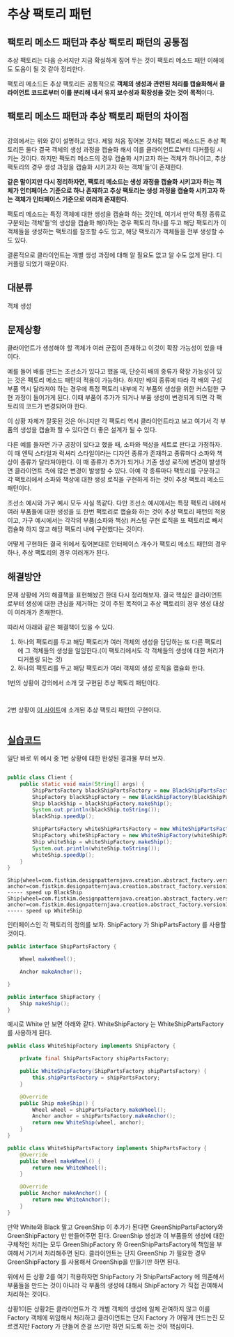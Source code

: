 # 추상 팩토리 패턴

## 팩토리 메소드 패턴과 추상 팩토리 패턴의 공통점

추상 팩토리는 다음 순서지만 지금 확실하게 짚어 두는 것이 팩토리 메소드 패턴 이해에도 도움이 될 것 같아 정리한다.

팩토리 메소드든 추상 팩토리든 공통적으로 **객체의 생성과 관련된 처리를 캡슐화해서 클라이언트 코드로부터 이를 분리해 내서 유지 보수성과 확장성을 갖는 것이 목적**이다.



## 팩토리 메소드 패턴과 추상 팩토리 패턴의 차이점

<figure><img src="../../../.gitbook/assets/image (3) (5).png" alt=""><figcaption></figcaption></figure>

강의에서는 위와 같이 설명하고 있다. 제일 처음 짚어본 것처럼 팩토리 메소드든 추상 팩토리든 둘다 결국 객체의 생성 과정을 캡슐화 해서 이를 클라이언트로부터 디커플링 시키는 것이다. 하지만 팩토리 메소드의 경우 캡슐화 시키고자 하는 객체가 하나이고, 추상 팩토리의 경우 생성 과정을 캡슐화 시키고자 하는 객체'들'이 존재한다.

**같은 말이지만 다시 정리하자면, 팩토리 메소드는 생성 과정을 캡슐화 시키고자 하는 객체가 인터페이스 기준으로 하나 존재하고 추상 팩토리는 생성 과정을 캡슐화 시키고자 하는 객체가 인터페이스 기준으로 여러개 존재한다.**

팩토리 메소드는 특정 객체에 대한 생성을 캡슐화 하는 것인데, 여기서 만약 특정 종류로 구분되는 객체'들'의 생성을 캡슐화 해야하는 경우 팩토리 하나를 두고 해당 팩토리가 이 객체들을 생성하는 팩토리를 참조할 수도 있고, 해당 팩토리가 객체들을 전부 생성할 수도 있다.

결론적으로 클라이언트는 개별 생성 과정에 대해 알 필요도 없고 알 수도 없게 된다. 디커플링 되었기 때문이다.



## 대분류

객체 생성



## 문제상황

클라이언트가 생성해야 할 객체가 여러 군집이 존재하고 이것이 확장 가능성이 있을 때이다.

예를 들어 배를 만드는 조선소가 있다고 했을 때, 단순히 배의 종류가 확장 가능성이 있는 것은 팩토리 메소드 패턴의 적용이 가능하다. 하지만 배의 종류에 따라 각 배의 구성 부품 역시 달라져야 하는 경우에 특정 팩토리 내부에 각 부품의 생성을 위한 커스텀한 구현 과정이 들어가게 된다. 이때 부품이 추가가 되거나 부품 생성이 변경되게 되면 각 팩토리의 코드가 변경되어야 한다.

이 상황 자체가 잘못된 것은 아니지만 각 팩토리 역시 클라이언트라고 보고 여기서 각 부품의 생성을 캡슐화 할 수 있다면 더 좋은 설계가 될 수 있다.

다른 예를 들자면 가구 공장이 있다고 했을 때, 소파와 책상을 세트로 판다고 가정하자. 이 때 엔틱 스타일과 럭셔리 스타일이라는 디자인 종류가 존재하고 종류마다 소파와 책상이 종류가 달라져야한다. 이 때 종류가 추가가 되거나 기존 생성 로직에 변경이 발생하면 클라이언트 측에 많은 변경이 발생할 수 있다. 아예 각 종류마다 팩토리를 구분하고 각 팩토리에서 소파와 책상에 대한 생성 로직을 구현하게 하는 것이 추상 팩토리 메소드 패턴이다.

조선소 예시와 가구 예시 모두 사실 똑같다. 다만 조선소 예시에서는 특정 팩토리 내에서 여러 부품들에 대한 생성을 또 한번 팩토리로 캡슐화 하는 것이 추상 팩토리 패턴의 적용이고, 가구 예시에서는 각각의 부품(소파와 책상)  커스텀 구현 로직을 또 팩토리로 빼서 캡슐화 하지 않고 해당 팩토리 내에 구현했다는 것이다.

어떻게 구현하든 결국 위에서 짚어본대로 인터페이스 개수가 팩토리 메소드 패턴의 경우 하나, 추상 팩토리의 경우 여러개가 된다.



## 해결방안

문제 상황에 거의 해결책을 표현해놨긴 한데 다시 정리해보자. 결국 핵심은 클라이언트로부터 생성에 대한 관심을 제거하는 것이 주된 목적이고 추상 팩토리의 경우 생성 대상이 여러개가 존재한다.

따라서 아래와 같은 해결책이 있을 수 있다.

1. 하나의 팩토리를 두고 해당 팩토리가 여러 객체의 생성을 담당하는 또 다른 팩토리에 그 객체들의 생성을 일임한다.(이 팩토리에서도 각 객체들의 생성에 대한 처리가 디커플링 되는 것)
2. 하나의 팩토리를 두고 해당 팩토리가 여러 객체의 생성 로직을 캡슐화 한다.

1번의 상황이 강의에서 소개 및 구현된 추상 팩토리 패턴이다.

<figure><img src="../../../.gitbook/assets/image (6) (1) (1) (1) (1).png" alt=""><figcaption></figcaption></figure>

<figure><img src="../../../.gitbook/assets/image (4) (3).png" alt=""><figcaption></figcaption></figure>



2번 상황이 [이 사이트](https://refactoring.guru/ko/design-patterns/abstract-factory)에 소개된 추상 팩토리 패턴의 구현이다.

<figure><img src="../../../.gitbook/assets/image (3) (4).png" alt=""><figcaption></figcaption></figure>



## [실습코드](https://github.com/fistkim101/design-pattern-java)

일단 바로 위 예시 중 1번 상황에 대한 완성된 결과물 부터 보자.

<figure><img src="../../../.gitbook/assets/image (5) (1) (2).png" alt=""><figcaption></figcaption></figure>

```java
public class Client {
    public static void main(String[] args) {
        ShipPartsFactory blackShipPartsFactory = new BlackShipPartsFactory();
        ShipFactory blackShipFactory = new BlackShipFactory(blackShipPartsFactory);
        Ship blackShip = blackShipFactory.makeShip();
        System.out.println(blackShip.toString());
        blackShip.speedUp();

        ShipPartsFactory whiteShipPartsFactory = new WhiteShipPartsFactory();
        ShipFactory whiteShipFactory = new WhiteShipFactory(whiteShipPartsFactory);
        Ship whiteShip = whiteShipFactory.makeShip();
        System.out.println(whiteShip.toString());
        whiteShip.speedUp();
    }
}
```

```
Ship{wheel=com.fistkim.designpatternjava.creation.abstract_factory.version1.after.BlackWheel@87aac27, anchor=com.fistkim.designpatternjava.creation.abstract_factory.version1.after.BlackAnchor@3e3abc88}
----- speed up BlackShip
Ship{wheel=com.fistkim.designpatternjava.creation.abstract_factory.version1.after.WhiteWheel@eed1f14, anchor=com.fistkim.designpatternjava.creation.abstract_factory.version1.after.WhiteAnchor@7229724f}
----- speed up WhiteShip
```



인터페이스인 각 팩토리의 정의를 보자. ShipFactory 가 ShipPartsFactory 를 사용할 것이다.

```java
public interface ShipPartsFactory {

    Wheel makeWheel();

    Anchor makeAnchor();

}

public interface ShipFactory {
    Ship makeShip();
}
```



예시로 White 만 보면 아래와 같다. WhiteShipFactory  는 WhiteShipPartsFactory 를 사용하게 된다.

```java
public class WhiteShipFactory implements ShipFactory {

    private final ShipPartsFactory shipPartsFactory;

    public WhiteShipFactory(ShipPartsFactory shipPartsFactory) {
        this.shipPartsFactory = shipPartsFactory;
    }

    @Override
    public Ship makeShip() {
        Wheel wheel = shipPartsFactory.makeWheel();
        Anchor anchor = shipPartsFactory.makeAnchor();
        return new WhiteShip(wheel, anchor);
    }
}

public class WhiteShipPartsFactory implements ShipPartsFactory {
    @Override
    public Wheel makeWheel() {
        return new WhiteWheel();
    }

    @Override
    public Anchor makeAnchor() {
        return new WhiteAnchor();
    }
}
```

만약 White와 Black 말고 GreenShip 이 추가가 된다면 GreenShipPartsFactory와 GreenShipFactory 만 만들어주면 된다. GreenShip 생성과 이 부품들의 생성에 대한 구체적인 처리는 모두 GreenShipFactory 와 GreenShipPartsFactory에 책임을 부여해서 거기서 처리해주면 된다. 클라이언트는 단지 GreenShip 가 필요한 경우 GreenShipFactory 를 사용해서 GreenShip을 만들기만 하면 된다.

위에서 든 상황 2를 여기 적용하자면 ShipFactory 가 ShipPartsFactory 에 의존해서 부품들을 만드는 것이 아니라 각 부품의 생성에 대해서 ShipFactory 가 직접 관여해서 처리하는 것이다.

상황1이든 상황2든 클라이언트가 각 개별 객체의 생성에 일체 관여하지 않고 이를 Factory 객체에 위임해서 처리하고 클라이언트는 단지 Factory 가 어떻게 만드는진 모르겠지만 Factory 가 만들어 준걸 쓰기만 하면 되도록 하는 것이 핵심이다.
